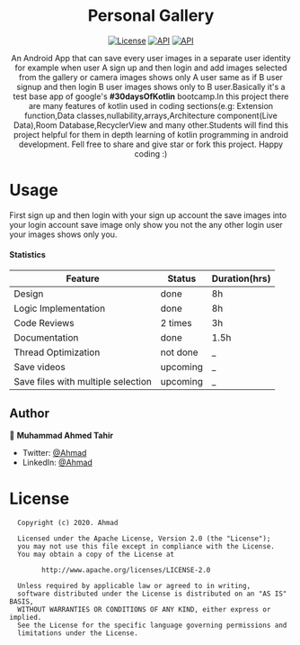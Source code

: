 <h1 align="center">Personal Gallery</h1>
<p align="center">
  <a href="https://opensource.org/licenses/Apache-2.0"><img alt="License" src="https://img.shields.io/badge/License-Apache%202.0-blue.svg"/></a>
  <a href="https://android-arsenal.com/api?level=16"><img alt="API" src="https://img.shields.io/badge/API-16%2B-brightgreen.svg?style=flat"/></a>
    <a href="https://github.com/ahmadtahir1919"><img alt="API" src="https://badges.frapsoft.com/os/v1/open-source.png?v=103"/></a>


<p align="center">
An Android App that can save every user images in a separate user identity for example when user A sign up and then login and add images selected from the gallery or camera images shows only A user same as if B user signup and then login B user images shows only to B user.Basically it's a test base app of google's <b>#30daysOfKotlin</b> bootcamp.In this project there are many features of kotlin used in coding sections(e.g: Extension function,Data classes,nullability,arrays,Architecture component(Live Data),Room Database,RecyclerView and many other.Students will find this project helpful for them in depth learning of kotlin programming in android development. Fell free to share and give star or fork this project. Happy coding :)
</p>

# Usage
First sign up and then login with your sign up account the save images into your login account save image only show you not the any other login user your images shows only you.


#### Statistics
Feature | Status | Duration(hrs)
--- | --- | ---
Design | done | 8h
Logic Implementation | done | 8h
Code Reviews | 2 times | 3h
Documentation | done | 1.5h
Thread Optimization | not done | _
Save videos | upcoming | _
Save files with multiple selection | upcoming | _


## Author

👤 **Muhammad Ahmed Tahir**

- Twitter: [@Ahmad](https://twitter.com/AhmadTahir33)
- LinkedIn: [@Ahmad](https://www.linkedin.com/in/muhammad-ahmad-tahir-252518109/)



# License
      Copyright (c) 2020. Ahmad

      Licensed under the Apache License, Version 2.0 (the "License");
      you may not use this file except in compliance with the License.
      You may obtain a copy of the License at

            http://www.apache.org/licenses/LICENSE-2.0

      Unless required by applicable law or agreed to in writing,
      software distributed under the License is distributed on an "AS IS" BASIS,
      WITHOUT WARRANTIES OR CONDITIONS OF ANY KIND, either express or implied.
      See the License for the specific language governing permissions and
      limitations under the License.
